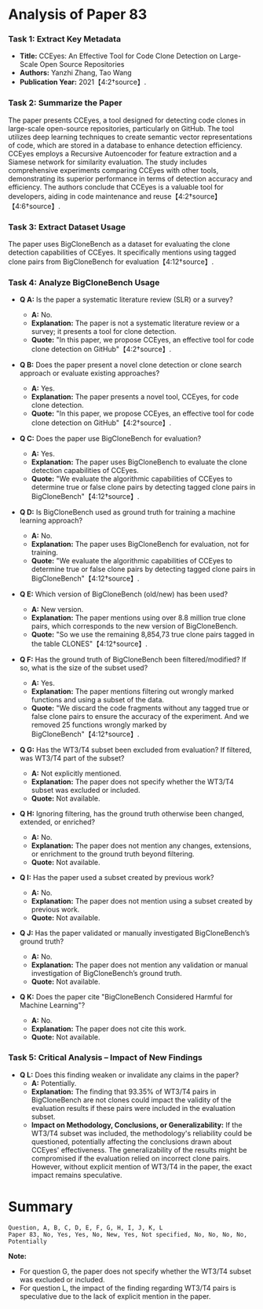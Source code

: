 # Analysis of Paper 83

### Task 1: Extract Key Metadata

- **Title:** CCEyes: An Effective Tool for Code Clone Detection on Large-Scale Open Source Repositories
- **Authors:** Yanzhi Zhang, Tao Wang
- **Publication Year:** 2021【4:2†source】.

### Task 2: Summarize the Paper

The paper presents CCEyes, a tool designed for detecting code clones in large-scale open-source repositories, particularly on GitHub. The tool utilizes deep learning techniques to create semantic vector representations of code, which are stored in a database to enhance detection efficiency. CCEyes employs a Recursive Autoencoder for feature extraction and a Siamese network for similarity evaluation. The study includes comprehensive experiments comparing CCEyes with other tools, demonstrating its superior performance in terms of detection accuracy and efficiency. The authors conclude that CCEyes is a valuable tool for developers, aiding in code maintenance and reuse【4:2†source】【4:6†source】.

### Task 3: Extract Dataset Usage

The paper uses BigCloneBench as a dataset for evaluating the clone detection capabilities of CCEyes. It specifically mentions using tagged clone pairs from BigCloneBench for evaluation【4:12†source】.

### Task 4: Analyze BigCloneBench Usage

- **Q A:** Is the paper a systematic literature review (SLR) or a survey?
  - **A:** No.
  - **Explanation:** The paper is not a systematic literature review or a survey; it presents a tool for clone detection.
  - **Quote:** "In this paper, we propose CCEyes, an effective tool for code clone detection on GitHub"【4:2†source】.

- **Q B:** Does the paper present a novel clone detection or clone search approach or evaluate existing approaches?
  - **A:** Yes.
  - **Explanation:** The paper presents a novel tool, CCEyes, for code clone detection.
  - **Quote:** "In this paper, we propose CCEyes, an effective tool for code clone detection on GitHub"【4:2†source】.

- **Q C:** Does the paper use BigCloneBench for evaluation?
  - **A:** Yes.
  - **Explanation:** The paper uses BigCloneBench to evaluate the clone detection capabilities of CCEyes.
  - **Quote:** "We evaluate the algorithmic capabilities of CCEyes to determine true or false clone pairs by detecting tagged clone pairs in BigCloneBench"【4:12†source】.

- **Q D:** Is BigCloneBench used as ground truth for training a machine learning approach?
  - **A:** No.
  - **Explanation:** The paper uses BigCloneBench for evaluation, not for training.
  - **Quote:** "We evaluate the algorithmic capabilities of CCEyes to determine true or false clone pairs by detecting tagged clone pairs in BigCloneBench"【4:12†source】.

- **Q E:** Which version of BigCloneBench (old/new) has been used?
  - **A:** New version.
  - **Explanation:** The paper mentions using over 8.8 million true clone pairs, which corresponds to the new version of BigCloneBench.
  - **Quote:** "So we use the remaining 8,854,73 true clone pairs tagged in the table CLONES"【4:12†source】.

- **Q F:** Has the ground truth of BigCloneBench been filtered/modified? If so, what is the size of the subset used?
  - **A:** Yes.
  - **Explanation:** The paper mentions filtering out wrongly marked functions and using a subset of the data.
  - **Quote:** "We discard the code fragments without any tagged true or false clone pairs to ensure the accuracy of the experiment. And we removed 25 functions wrongly marked by BigCloneBench"【4:12†source】.

- **Q G:** Has the WT3/T4 subset been excluded from evaluation? If filtered, was WT3/T4 part of the subset?
  - **A:** Not explicitly mentioned.
  - **Explanation:** The paper does not specify whether the WT3/T4 subset was excluded or included.
  - **Quote:** Not available.

- **Q H:** Ignoring filtering, has the ground truth otherwise been changed, extended, or enriched?
  - **A:** No.
  - **Explanation:** The paper does not mention any changes, extensions, or enrichment to the ground truth beyond filtering.
  - **Quote:** Not available.

- **Q I:** Has the paper used a subset created by previous work?
  - **A:** No.
  - **Explanation:** The paper does not mention using a subset created by previous work.
  - **Quote:** Not available.

- **Q J:** Has the paper validated or manually investigated BigCloneBench’s ground truth?
  - **A:** No.
  - **Explanation:** The paper does not mention any validation or manual investigation of BigCloneBench’s ground truth.
  - **Quote:** Not available.

- **Q K:** Does the paper cite "BigCloneBench Considered Harmful for Machine Learning"?
  - **A:** No.
  - **Explanation:** The paper does not cite this work.
  - **Quote:** Not available.

### Task 5: Critical Analysis – Impact of New Findings

- **Q L:** Does this finding weaken or invalidate any claims in the paper?
  - **A:** Potentially.
  - **Explanation:** The finding that 93.35% of WT3/T4 pairs in BigCloneBench are not clones could impact the validity of the evaluation results if these pairs were included in the evaluation subset.
  - **Impact on Methodology, Conclusions, or Generalizability:** If the WT3/T4 subset was included, the methodology's reliability could be questioned, potentially affecting the conclusions drawn about CCEyes' effectiveness. The generalizability of the results might be compromised if the evaluation relied on incorrect clone pairs. However, without explicit mention of WT3/T4 in the paper, the exact impact remains speculative.

# Summary

```plaintext
Question, A, B, C, D, E, F, G, H, I, J, K, L
Paper 83, No, Yes, Yes, No, New, Yes, Not specified, No, No, No, No, Potentially
```

**Note:**  
- For question G, the paper does not specify whether the WT3/T4 subset was excluded or included.
- For question L, the impact of the finding regarding WT3/T4 pairs is speculative due to the lack of explicit mention in the paper.
